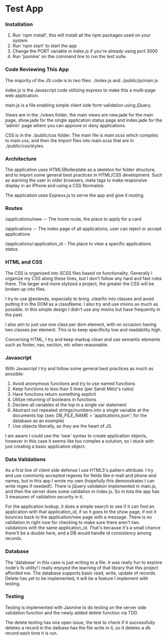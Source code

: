 # Test App

### Installation

1. Run 'npm install', this will install all the npm packages used on your system
2. Run 'npm start' to start the app
3. Change the PORT variable in index.js if you're already using port 3000
4. Run 'jasmine' on the command line to run the test suite.

### Code Reviewing This App

The majority of the JS code is in two files: ./index.js and ./public/js/main.js

index.js is the Javascript code utilizing express to make this a multi-page web application.

main.js is a file enabling simple client side form validation using jQuery.

Views are in the ./views folder, the main views are new.jade for the main page, show.jade for the single application status page and index.jade for the 'admin' page where you can approve or deny applications.

CSS is in the ./public/css folder. The main file is main.scss which compiles to main.css, and then the import files into main.scss that are in ./public/css/styles.

### Architecture

The application uses HTML5Boilerplate as a skeleton for folder structure, and to import some general best practices in HTML/CSS development. Such as warning the user in older browsers, meta tags to make responsive display in an iPhone and using a CSS Normalize.

The application uses Express.js to serve the app and give it routing.

### Routes

/applications/new -- The home route, the place to apply for a card

/applications -- The index page of all applications, user can reject or accept applications

/applications/:application_id - The place to view a specific applications status

### HTML and CSS

The CSS is organized into SCSS files based on functionality. Generally I organize my CSS along these lines, but I don't follow any hard and fast rules there. The larger and more stylized a project, the greater the CSS will be broken up into files. 

I try to use @extends, especially to bring .clearfix into classes and avoid putting it in the DOM as a className. I also try and use mixins as much as possible. In this simple design I didn't use any mixins but have frequently in the past.

I also aim to just use one class per dom element, with on occasion having two classes per element. This is to keep specificity low and readability high.

Concerning HTML, I try and keep markup clean and use semantic elements such as footer, nav, section, etc when reasonable. 

### Javascript

With Javascript I try and follow some general best practices as much as possible:

1. Avoid anonymous functions and try to use named functions
2. Keep functions to less than 5 lines (per Sandi Metz's rules)
3. Have functions return something explicit
4. Utilize returning of booleans in functions
5. Declare all variables at the top in a single var statement
6. Abstract out repeated strings/numbers into a single variable at the documents top (see: DB_FILE_NAME = 'applications.json'; for the database as an example)
7. Use objects liberally, as they are the heart of JS.

I am aware I could use the 'new' syntax to create application objects, however in this case it seems like too complex a solution, so I stuck with just creating a basic application object.

### Data Validations

As a first line of client side defense I use HTML5's pattern attribute. I try and use commonly accepted regexes for fields like e-mail and phone and names, but in this app I wrote my own (hopefully this demonstrates I can write regex if needed!). There is jQuery validation implemented in main.js, and then the server does some validation in index.js. So in tota the app has 3 measures of validation security in it. 

For the application lookup, it does a simple search to see if it can find an application with that application_id, if so it goes to the show page, if not it bounces back to the application/new page with a message. There is no validation in right now for checking to make sure there aren't two validations with the same application_id. That's because it's a small chance there'll be a double here, and a DB would handle id consistency among records. 

### Database

The 'database' in this case is just writing to a file. It was really fun to explore node's fs utility! I really enjoyed the learning of that library that this project afforded me. The database supports basic read, write, update of records. Delete has yet to be implemented, it will be a feature I implement with testing.

### Testing

Testing is implemented with Jasmine to do testing on the server side validation function and the newly added delete function via TDD.

The delete testing has one open issue, the test to check if it successfully deletes a record in the datbase has the file write in it, so it deletes a db record each time it is run.